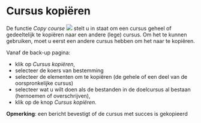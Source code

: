 # Cursus kopiëren

De functie _Copy course_ ![](../../.gitbook/assets/graphics332%20%283%29.gif) stelt u in staat om een cursus geheel of gedeeltelijk te kopiëren naar een andere \(lege\) cursus. Om het te kunnen gebruiken, moet u eerst een andere cursus hebben om het naar te kopiëren.

Vanaf de back-up pagina:

* klik op _Cursus kopiëren_,
* selecteer de koers van bestemming
* selecteer de elementen om te kopiëren \(de gehele of een deel van de oorspronkelijke cursus\)
* selecteer wat u wilt doen als de bestanden in de doelcursus al bestaan \(hernoemen of overschrijven\),
* klik op de knop _Cursus kopiëren_.

**Opmerking**: een bericht bevestigt of de cursus met succes is gekopieerd

